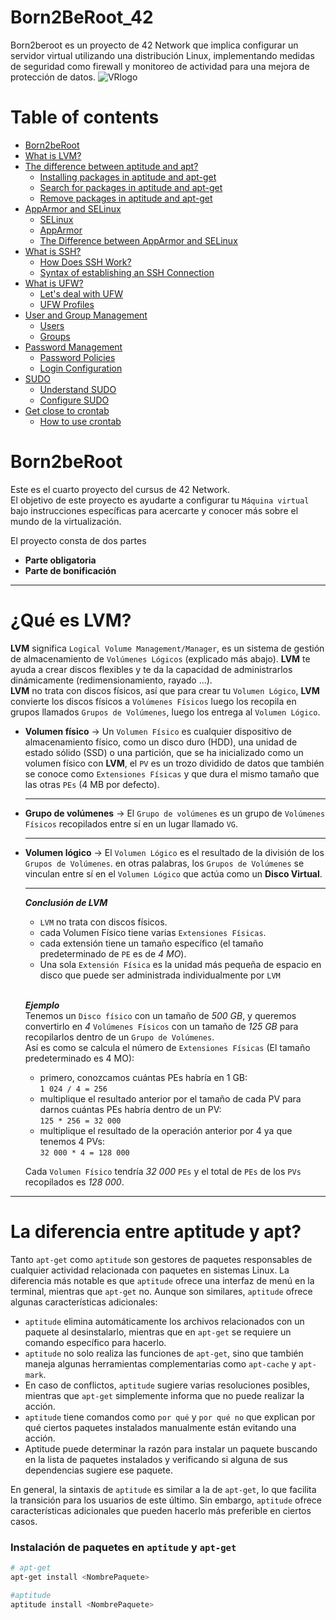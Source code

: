# Born2BeRoot_42
Born2beroot es un proyecto de 42 Network que implica configurar un servidor virtual utilizando una distribución Linux, implementando medidas de seguridad como firewall y monitoreo de actividad para una mejora de protección de datos.
![VRlogo](https://techgenix.com/tgwordpress/wp-content/uploads/2022/03/1-1.png)

# Table of contents
- [Born2beRoot](https://github.com/daruuu/Born2BeRoot_42?tab=readme-ov-file#born2beroot)
- [What is LVM?](https://github.com/amaitou/Born2beRoot?tab=readme-ov-file#what-is-lvm)
- [The difference between aptitude and apt?](https://github.com/amaitou/Born2beRoot?tab=readme-ov-file#the-difference-between-aptitude-and-apt)
    - [Installing packages in aptitude and apt-get](https://github.com/amaitou/Born2beRoot?tab=readme-ov-file#installing-packages-in-aptitude-and-apt-get)
    - [Search for packages in aptitude and apt-get](https://github.com/amaitou/Born2beRoot?tab=readme-ov-file#search-for-packages-in-aptitude-and-apt-get)
    - [Remove packages in aptitude and apt-get](https://github.com/amaitou/Born2beRoot?tab=readme-ov-file#remove-packages-in-aptitude-and-apt-get)
- [AppArmor and SELinux](https://github.com/amaitou/Born2beRoot?tab=readme-ov-file#apparmor-and-selinux)
    - [SELinux](https://github.com/amaitou/Born2beRoot?tab=readme-ov-file#selinux)
    - [AppArmor](https://github.com/amaitou/Born2beRoot?tab=readme-ov-file#apparmor)
    - [The Difference between AppArmor and SELinux](https://github.com/amaitou/Born2beRoot?tab=readme-ov-file#the-difference-between-apparmor-and-selinux)
- [What is SSH?](https://github.com/amaitou/Born2beRoot?tab=readme-ov-file#what-is-ssh)
  - [How Does SSH Work?](https://github.com/amaitou/Born2beRoot?tab=readme-ov-file#how-does-ssh-work)
  - [Syntax of establishing an SSH Connection](https://github.com/amaitou/Born2beRoot?tab=readme-ov-file#syntax-of-establishing-an-ssh-connection)
- [What is UFW?](https://github.com/amaitou/Born2beRoot?tab=readme-ov-file#what-is-ufw)
    - [Let's deal with UFW](https://github.com/amaitou/Born2beRoot?tab=readme-ov-file#lets-deal-with-ufw)
    - [UFW Profiles](https://github.com/amaitou/Born2beRoot?tab=readme-ov-file#ufw-profiles)
- [User and Group Management](https://github.com/amaitou/Born2beRoot?tab=readme-ov-file#user-and-group-management)
  - [Users](https://github.com/amaitou/Born2beRoot?tab=readme-ov-file#users)
  - [Groups](https://github.com/amaitou/Born2beRoot?tab=readme-ov-file#groups)
- [Password Management](https://github.com/amaitou/Born2beRoot?tab=readme-ov-file#password-management)
  - [Password Policies](https://github.com/amaitou/Born2beRoot?tab=readme-ov-file#password-policies)
  - [Login Configuration](https://github.com/amaitou/Born2beRoot?tab=readme-ov-file#login-configuration)
- [SUDO](https://github.com/amaitou/Born2beRoot?tab=readme-ov-file#sudo)
  - [Understand SUDO](https://github.com/amaitou/Born2beRoot?tab=readme-ov-file#understand-sudo-super-user-do)
  - [Configure SUDO](https://github.com/amaitou/Born2beRoot?tab=readme-ov-file#configure-sudo)
- [Get close to crontab](https://github.com/amaitou/Born2beRoot?tab=readme-ov-file#get-close-to-crontab)
  - [How to use crontab](https://github.com/amaitou/Born2beRoot?tab=readme-ov-file#how-to-use-crontab)

# Born2beRoot

Este es el cuarto proyecto del cursus de 42 Network. <br />
El objetivo de este proyecto es ayudarte a configurar tu `Máquina virtual` bajo instrucciones específicas para acercarte y conocer más sobre el mundo de la virtualización.

El proyecto consta de dos partes
- **Parte obligatoria**
- **Parte de bonificación**

---

# ¿Qué es LVM?

**LVM** significa `Logical Volume Management/Manager`, es un sistema de gestión de almacenamiento de `Volúmenes Lógicos` (explicado más abajo).
**LVM** te ayuda a crear discos flexibles y te da la capacidad de administrarlos dinámicamente (redimensionamiento, rayado ...). <br />
**LVM** no trata con discos físicos, así que para crear tu `Volumen Lógico`, **LVM** convierte los discos físicos a `Volúmenes Físicos` luego los recopila en grupos llamados `Grupos de Volúmenes`, luego los entrega al `Volumen Lógico`.

* **Volumen físico** -> Un `Volumen Físico` es cualquier dispositivo de almacenamiento físico, como un disco duro (HDD), una unidad de estado sólido (SSD) o una partición, que se ha inicializado como un volumen físico con **LVM**, el `PV` es un trozo dividido de datos que también se conoce como `Extensiones Físicas` y que dura el mismo tamaño que las otras `PEs` (4 MB por defecto).

    ---

* **Grupo de volúmenes** -> El `Grupo de volúmenes` es un grupo de `Volúmenes Físicos` recopilados entre sí en un lugar llamado `VG`.

    ---

* **Volumen lógico** -> El `Volumen Lógico` es el resultado de la división de los `Grupos de Volúmenes`. en otras palabras, los `Grupos de Volúmenes` se vinculan entre sí en el `Volumen Lógico` que actúa como un **Disco Virtual**.

    ---

    **_Conclusión de LVM_**
    - `LVM` no trata con discos físicos.
    - cada Volumen Físico tiene varias `Extensiones Físicas`.
    - cada extensión tiene un tamaño específico (el tamaño predeterminado de `PE` es de _4 MO_).
    - Una sola `Extensión Física` es la unidad más pequeña de espacio en disco que puede ser administrada individualmente por `LVM`

    <br />

    **_Ejemplo_** <br />
    Tenemos un `Disco físico` con un tamaño de _500 GB_, y queremos convertirlo en _4_ `Volúmenes Físicos` con un tamaño de _125 GB_ para recopilarlos dentro de un `Grupo de Volúmenes`. <br />
    Así es como se calcula el número de `Extensiones Físicas` (El tamaño predeterminado es 4 MO): <br />

    - primero, conozcamos cuántas PEs habría en 1 GB: <br />
        `1 024 / 4 = 256` <br />
    - multiplique el resultado anterior por el tamaño de cada PV para darnos cuántas PEs habría dentro de un PV: <br />
        `125 * 256 = 32 000` <br />
    - multiplique el resultado de la operación anterior por 4 ya que tenemos 4 PVs: <br />
        `32 000 * 4 = 128 000` <br />

    Cada `Volumen Físico` tendría _32 000_ `PEs` y el total de `PEs` de los `PVs` recopilados es _128 000_.

---

# La diferencia entre **aptitude** y **apt**?

Tanto `apt-get` como `aptitude` son gestores de paquetes responsables de cualquier actividad relacionada con paquetes en sistemas Linux. La diferencia más notable es que `aptitude` ofrece una interfaz de menú en la terminal, mientras que `apt-get` no. Aunque son similares, `aptitude` ofrece algunas características adicionales:

- `aptitude` elimina automáticamente los archivos relacionados con un paquete al desinstalarlo, mientras que en `apt-get` se requiere un comando específico para hacerlo.
- `aptitude` no solo realiza las funciones de `apt-get`, sino que también maneja algunas herramientas complementarias como `apt-cache` y `apt-mark`.
- En caso de conflictos, `aptitude` sugiere varias resoluciones posibles, mientras que `apt-get` simplemente informa que no puede realizar la acción.
- `aptitude` tiene comandos como `por qué` y `por qué no` que explican por qué ciertos paquetes instalados manualmente están evitando una acción.
- Aptitude puede determinar la razón para instalar un paquete buscando en la lista de paquetes instalados y verificando si alguna de sus dependencias sugiere ese paquete.

En general, la sintaxis de `aptitude` es similar a la de `apt-get`, lo que facilita la transición para los usuarios de este último. Sin embargo, `aptitude` ofrece características adicionales que pueden hacerlo más preferible en ciertos casos.


### **Instalación de paquetes en `aptitude` y `apt-get`**
```sh
# apt-get
apt-get install <NombrePaquete>

#aptitude
aptitude install <NombrePaquete>
